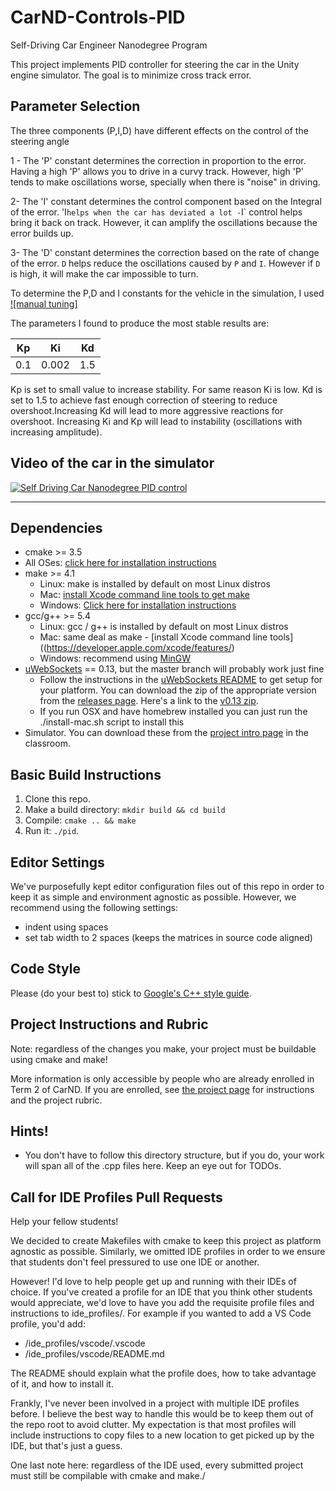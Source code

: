 # CarND-Controls-PID
Self-Driving Car Engineer Nanodegree Program

This project implements PID controller for steering the car in the Unity engine simulator. The goal is to minimize cross track error.


## Parameter Selection

The three components (P,I,D) have different effects on the control of the steering angle

1 - The 'P' constant determines the correction in proportion to the error. Having a high 'P' allows you to drive in a curvy track. However, high 'P' tends to make oscillations worse, specially when there is "noise" in driving. 

2- The 'I' constant determines the control component based on the Integral of the error. 'I` helps when the car has deviated a lot - `I` control helps bring it back on track. However, it can amplify the oscillations because the error builds up.

3- The 'D' constant determines the correction based on the rate of change of the error. `D` helps reduce the oscillations caused by `P` and `I`. However if `D` is high, it will make the car impossible to turn.

To determine the P,D and I constants for the vehicle in the simulation, I used [![manual tuning]](https://en.wikipedia.org/wiki/PID_controller#Manual_tuning)


The parameters I found to produce the most stable results are:

| Kp  |  Ki   |  Kd  |
|-----|-------|------|
| 0.1 | 0.002 |  1.5 |

Kp is set to small value to increase stability. For same reason Ki is low. Kd is set to 1.5 to achieve fast enough correction of steering to reduce overshoot.Increasing Kd will lead to more aggressive reactions for overshoot. Increasing Ki and Kp will lead to instability (oscillations with increasing amplitude).

## Video of the car in the simulator

[![Self Driving Car Nanodegree PID control](http://img.youtube.com/vi/3TFM8YyKyRc/0.jpg)](https://www.youtube.com/watch?v=3TFM8YyKyRc)

---

## Dependencies

* cmake >= 3.5
 * All OSes: [click here for installation instructions](https://cmake.org/install/)
* make >= 4.1
  * Linux: make is installed by default on most Linux distros
  * Mac: [install Xcode command line tools to get make](https://developer.apple.com/xcode/features/)
  * Windows: [Click here for installation instructions](http://gnuwin32.sourceforge.net/packages/make.htm)
* gcc/g++ >= 5.4
  * Linux: gcc / g++ is installed by default on most Linux distros
  * Mac: same deal as make - [install Xcode command line tools]((https://developer.apple.com/xcode/features/)
  * Windows: recommend using [MinGW](http://www.mingw.org/)
* [uWebSockets](https://github.com/uWebSockets/uWebSockets) == 0.13, but the master branch will probably work just fine
  * Follow the instructions in the [uWebSockets README](https://github.com/uWebSockets/uWebSockets/blob/master/README.md) to get setup for your platform. You can download the zip of the appropriate version from the [releases page](https://github.com/uWebSockets/uWebSockets/releases). Here's a link to the [v0.13 zip](https://github.com/uWebSockets/uWebSockets/archive/v0.13.0.zip).
  * If you run OSX and have homebrew installed you can just run the ./install-mac.sh script to install this
* Simulator. You can download these from the [project intro page](https://github.com/udacity/CarND-PID-Control-Project/releases) in the classroom.

## Basic Build Instructions

1. Clone this repo.
2. Make a build directory: `mkdir build && cd build`
3. Compile: `cmake .. && make`
4. Run it: `./pid`.

## Editor Settings

We've purposefully kept editor configuration files out of this repo in order to
keep it as simple and environment agnostic as possible. However, we recommend
using the following settings:

* indent using spaces
* set tab width to 2 spaces (keeps the matrices in source code aligned)

## Code Style

Please (do your best to) stick to [Google's C++ style guide](https://google.github.io/styleguide/cppguide.html).

## Project Instructions and Rubric

Note: regardless of the changes you make, your project must be buildable using
cmake and make!

More information is only accessible by people who are already enrolled in Term 2
of CarND. If you are enrolled, see [the project page](https://classroom.udacity.com/nanodegrees/nd013/parts/40f38239-66b6-46ec-ae68-03afd8a601c8/modules/f1820894-8322-4bb3-81aa-b26b3c6dcbaf/lessons/e8235395-22dd-4b87-88e0-d108c5e5bbf4/concepts/6a4d8d42-6a04-4aa6-b284-1697c0fd6562)
for instructions and the project rubric.

## Hints!

* You don't have to follow this directory structure, but if you do, your work
  will span all of the .cpp files here. Keep an eye out for TODOs.

## Call for IDE Profiles Pull Requests

Help your fellow students!

We decided to create Makefiles with cmake to keep this project as platform
agnostic as possible. Similarly, we omitted IDE profiles in order to we ensure
that students don't feel pressured to use one IDE or another.

However! I'd love to help people get up and running with their IDEs of choice.
If you've created a profile for an IDE that you think other students would
appreciate, we'd love to have you add the requisite profile files and
instructions to ide_profiles/. For example if you wanted to add a VS Code
profile, you'd add:

* /ide_profiles/vscode/.vscode
* /ide_profiles/vscode/README.md

The README should explain what the profile does, how to take advantage of it,
and how to install it.

Frankly, I've never been involved in a project with multiple IDE profiles
before. I believe the best way to handle this would be to keep them out of the
repo root to avoid clutter. My expectation is that most profiles will include
instructions to copy files to a new location to get picked up by the IDE, but
that's just a guess.

One last note here: regardless of the IDE used, every submitted project must
still be compilable with cmake and make./
